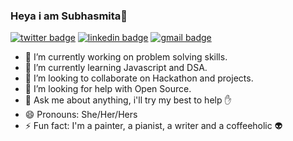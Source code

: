 ### Heya i am Subhasmita👋
[![twitter badge](https://img.shields.io/badge/subh117x-2B3856?style=flat&logo=twitter)](https://twitter.com/subh117x)
[![linkedin badge](https://img.shields.io/badge/Subhasmita_Swain-493D26?style=flat&logo=linkedin)](https://www.linkedin.com/in/subhasmita-swain-a369a11aa/)
[![gmail badge](https://img.shields.io/badge/Subhasmita-F9A7B0?style=flat&logo=gmail)](subhasmitaswain232@gmail.com)
<!--![](https://raw.githubusercontent.com/Ask-Subhasmita/Ask-Subhasmita/27dd9a8e6d55abfb5929ddb2158e6c666a271d5b/cover_pic.png)-->

<!--
**Ask-Subhasmita/Ask-Subhasmita** is a ✨ _special_ ✨ repository because its `README.md` (this file) appears on your GitHub profile. 

Here are some ideas to get you started:-->

- 🔭 I’m currently working on problem solving skills.
- 🌱 I’m currently learning Javascript and DSA.
- 👯 I’m looking to collaborate on Hackathon and projects.
- 🤔 I’m looking for help with Open Source.
- 💬 Ask me about anything, i'll try my best to help :hand:
- 😄 Pronouns: She/Her/Hers
- ⚡ Fun fact: I'm a painter, a pianist, a writer and a coffeeholic :alien:

